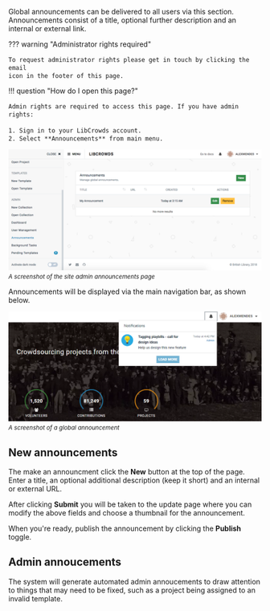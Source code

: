 Global announcements can be delivered to all users via this section.
Announcements consist of a title, optional further description and an internal
or external link.

??? warning "Administrator rights required"

    To request administrator rights please get in touch by clicking the email
    icon in the footer of this page.

!!! question "How do I open this page?"

    Admin rights are required to access this page. If you have admin rights:

    1. Sign in to your LibCrowds account.
    2. Select **Announcements** from main menu.

![A screenshot of the site admin announcements page](/assets/img/site/announcements.png?raw=true)
<br><small>*A screenshot of the site admin announcements page*</small>

Announcements will be displayed via the main navigation bar, as shown below.

![A screenshot of a global announcement](/assets/img/example-announcement.png?raw=true)
<br><small>*A screenshot of a global announcement*</small>

## New announcements

The make an announcment click the **New** button at the top of the page. Enter
a title, an optional additional description (keep it short) and an internal or
external URL.

After clicking **Submit** you will be taken to the update page where you can
modify the above fields and choose a thumbnail for the announcement.

When you're ready, publish the announcement by clicking the **Publish** toggle.

## Admin annoucements

The system will generate automated admin annoucements to draw attention
to things that may need to be fixed, such as a project being assigned to an
invalid template.
